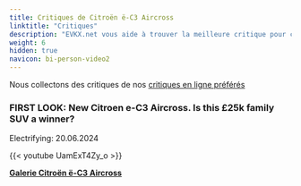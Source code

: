 ```yaml
---
title: Critiques de Citroën ë-C3 Aircross
linktitle: "Critiques"
description: "EVKX.net vous aide à trouver la meilleure critique pour ce modèle."
weight: 6
hidden: true
navicon: bi-person-video2
---
```

Nous collectons des critiques de nos [critiques en ligne préférés](../../../../../guides/evreviewers/)

<div class="container text-center shadow p-2 pe-4 mb-5 bg-body-tertiary rounded border">
<h3>FIRST LOOK: New Citroen e-C3 Aircross. Is this £25k family SUV a winner?</h3>
<p>Electrifying: 20.06.2024</p>

{{< youtube UamExT4Zy_o >}}

</div>
<div class="mt-3 mb-3">
<a href="../gallery/" class="text-decoration-none text-black">
<strong><i class="bi-arrow-left"></i>Galerie  </strong>
</a>
<a href="../" class="text-decoration-none text-black float-end">
<strong>Citroën ë-C3 Aircross <i class="bi-arrow-right"></i></strong>
</a>
</div>
